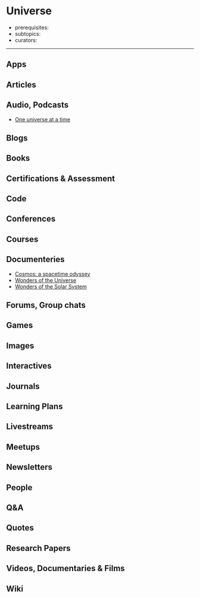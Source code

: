 # Universe

- prerequisites:
- subtopics:
- curators:

------

## Apps

## Articles

## Audio, Podcasts

- [One universe at a time](https://briankoberlein.com/podcasts/)


## Blogs

## Books

## Certifications & Assessment

## Code

## Conferences

## Courses

## Documenteries

- [Cosmos: a spacetime odyssey](https://letterboxd.com/film/cosmos-a-spacetime-odyssey/)
- [Wonders of the Universe](https://letterboxd.com/film/wonders-of-the-universe/)
- [Wonders of the Solar System](https://letterboxd.com/film/wonders-of-the-solar-system/)

## Forums, Group chats

## Games

## Images

## Interactives

## Journals

## Learning Plans

## Livestreams

## Meetups

## Newsletters

## People

## Q&A

## Quotes

## Research Papers

## Videos, Documentaries & Films

## Wiki
